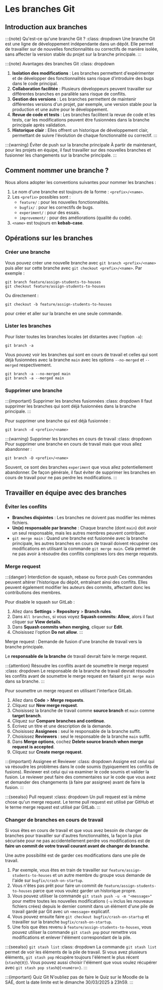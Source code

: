 # Les branches Git

## Introduction aux branches

:::{note} Qu'est-ce qu'une branche Git ?
:class: dropdown
Une branche Git est une ligne de développement indépendante dans un dépôt. Elle permet de travailler sur de nouvelles fonctionnalités ou correctifs de manière isolée, sans affecter la version stable du projet sur la branche principale.
:::

:::{note} Avantages des branches Git
:class: dropdown
1. **Isolation des modifications** : Les branches permettent d'expérimenter et de développer des fonctionnalités sans risque d'introduire des bugs dans le code principal.
2. **Collaboration facilitée** : Plusieurs développeurs peuvent travailler sur différentes branches en parallèle sans risque de conflits.
3. **Gestion des versions** : Les branches permettent de maintenir différentes versions d'un projet, par exemple, une version stable pour la production et une autre pour le développement.
4. **Revue de code et tests** : Les branches facilitent la revue de code et les tests, car les modifications peuvent être fusionnées dans la branche principale après validation.
5. **Historique clair** : Elles offrent un historique de développement clair, permettant de suivre l'évolution de chaque fonctionnalité ou correctif.
:::

:::{warning} Éviter de push sur la branche principale
À partir de maintenant, pour les projets en équipe, il faut travailler sur des nouvelles branches et fusionner les changements sur la branche principale.
:::

## Comment nommer une branche ?

Nous allons adopter les conventions suivantes pour nommer les branches :
1. Le nom d'une branche est toujours de la forme : `<prefix>/<name>`.
2. Les `<prefix>` possibles sont :
    - `feature/` : pour les nouvelles fonctionnalités.
    - `bugfix/` : pour les correctifs de bugs.
    - `experiment/` : pour des essais.
    - `improvement/` : pour des améliorations (qualité du code).
3. `<name>` est toujours en **kebab-case**. 

## Opérations sur les branches

### Créer une branche

Vous pouvez créer une nouvelle branche avec `git branch <prefix>/<name>` puis aller sur cette branche avec `git checkout <prefix>/<name>`.
Par exemple :
```{code} sh
git branch feature/assign-students-to-houses
git checkout feature/assign-students-to-houses
```
Ou directement :
```{code} sh
git checkout -b feature/assign-students-to-houses
```
pour créer et aller sur la branche en une seule commande.

### Lister les branches

Pour lister toutes les branches locales (et distantes avec l'option `-a`):
```{code} sh
git branch -a
```
Vous pouvez voir les branches qui sont en cours de travail et celles qui sont déjà fusionnées avec la branche `main` avec les options `--no-merged` et `--merged` respectivement.
```{code} sh
git branch -a --no-merged main
git branch -a --merged main
```

### Supprimer une branche

:::{important} Supprimer les branches fusionnées
:class: dropdown
Il faut supprimer les branches qui sont déjà fusionnées dans la branche principale.
:::

Pour supprimer une branche qui est déjà fusionnée :
```{code} sh
git branch -d <prefix>/<name>
```

:::{warning} Supprimer les branches en cours de travail
:class: dropdown
Pour supprimer une branche en cours de travail mais que vous allez abandonner :
```{code} sh
git branch -D <prefix>/<name>
```
Souvent, ce sont des branches `experiment` que vous allez potentiellement abandonner. De façon générale, il faut éviter de supprimer les branches en cours de travail pour ne pas perdre les modifications.
:::

## Travailler en équipe avec des branches

### Éviter les conflits
- **Branches disjointes** : Les branches ne doivent pas modifier les mêmes fichiers.
- **Un(e) responsable par branche** : Chaque branche (dont `main`) doit avoir un seul responsable, mais les autres membres peuvent contribuer.
- `git merge main` : Quand une branche est fusionnée avec la branche principale, les autres branches en cours de travail doivent récupérer ces modifications en utilisant la commande `git merge main`. Cela permet de ne pas avoir à résoudre des conflits complexes lors des merge requests.

### Merge request

:::{danger} Interdiction de squash, rebase ou force push
Ces commandes peuvent altérer l'historique du dépôt, entraînant ainsi des conflits. Elles peuvent également modifier les auteurs des commits, affectant donc les contributions des membres.

Pour disable le squash sur GitLab :
1. Allez dans **Settings** > **Repository** > **Branch rules**.
2. Dans `All branches`, si vous voyez **Squash commits: Allow**, alors il faut cliquer sur **View details**.
3. Dans **Squash commits when merging**, cliquer sur **Edit**.
4. Choisissez l'option **Do not allow**.
:::

Merge request
: Demande de fusion d'une branche de travail vers la branche principale.

Le **responsable de la branche** de travail devrait faire le merge request.

:::{attention} Résoudre les conflits avant de soumettre le merge request
:class: dropdown
Le responsable de la branche de travail devrait résoudre les conflits avant de soumettre le merge request en faisant `git merge main` dans sa branche.
:::

Pour soumettre un merge request en utilisant l'interface GitLab.
1. Allez dans **Code** > **Merge requests**.
2. Cliquez sur **New merge request**.
3. Choisissez la branche de travail comme **source branch** et `main` comme **target branch**.
4. Cliquez sur **Compare branches and continue**.
5. Écrivez un titre et une description de la demande.
6. Choisissez **Assignees** : seul le responsable de la branche suffit.
7. Choisissez **Reviewers** : seul le responsable de la branche `main` suffit.
8. Dans **Merge options**, cochez **Delete source branch when merge request is accepted**.
9. Cliquez sur **Create merge request**.

:::{important} Assignee et Reviewer
:class: dropdown
Assigne est celui qui va résoudre les problèmes dans le code soumis (typiquement les conflits de fusions).
Reviewer est celui qui va examiner le code soumis et valider la fusion.
Le reviewer peut faire des commentaires sur le code que vous avez et demander des changements (à faire par assignee) avant de faire la fusion. 
:::

:::{seealso} Pull request
:class: dropdown
Un pull request est la même chose qu'un merge request.
Le terme pull request est utilisé par GitHub et le terme merge request est utilisé par GitLab.
:::

### Changer de branches en cours de travail

Si vous êtes en cours de travail et que vous avez besoin de changer de branches pour travailler sur d'autres fonctionnalités, la façon la plus sécurisée pour ne pas accidentellement perdre vos modifications est de **faire un commit de votre travail courant avant de changer de branche**.

Une autre possibilité est de garder ces modifications dans une pile de travail.
1. Par exemple, vous êtes en train de travailler sur `feature/assign-students-to-houses` et un autre membre du groupe vous demande de l'aide sur `bugfix/crash-on-startup`.
2. Vous n'êtes pas prêt pour faire un commit de `feature/assign-students-to-houses` parce que vous voulez garder un historique propre.
3. Vous pouvez utiliser la commande `git stash push -u -m "<message>"` pour mettre toutes les nouvelles modifications (`-u` inclus les nouveaux fichiers crées) depuis le dernier commit dans un élément d'une pile de travail gardé par Git avec un `<message>` explicatif.
4. Vous pouvez ensuite faire `git checkout bugfix/crash-on-startup` et travailler sur la branche `bugfix/crash-on-startup`.
5. Une fois que êtes revenu à `feature/assign-students-to-houses`, vous pouvez utiliser la commande `git stash pop` pour remettre vos modifications et enlever l'élément correspondant de la pile.

:::{seealso} `git stash list`
:class: dropdown
La commande `git stash list` permet de voir les éléments de la pile de travail.
Si vous avez plusieurs éléments, `git stash pop` récupère toujours l'élément le plus récent (`stash@{0}`).
Vous pouvez aussi choisir l'élément que vous voulez récupérer avec `git stash pop stash@{<numéro>}`.
:::

:::{important} Quiz Git
N'oubliez pas de faire le Quiz sur le Moodle de la SAÉ, dont la date limite est le dimanche 30/03/2025 à 23h59.
:::